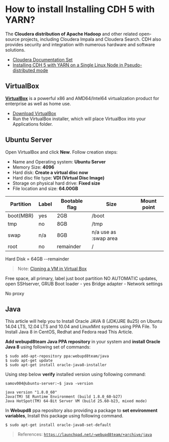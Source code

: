 # How to install Installing CDH 5 with YARN?

The **Cloudera distribution of Apache Hadoop** and other related open-source projects, including Cloudera Impala and Cloudera Search. CDH also provides security and integration with numerous hardware and software solutions.

- [Cloudera Documentation Set](http://www.cloudera.com/content/cloudera/en/documentation/core/latest/topics/introduction.html)
- [Installing CDH 5 with YARN on a Single Linux Node in Pseudo-distributed mode](http://www.cloudera.com/content/cloudera/en/documentation/core/latest/topics/cdh_qs_yarn_pseudo.html)

## VirtualBox

[**VirtualBox**](https://www.virtualbox.org/) is a powerful x86 and AMD64/Intel64 virtualization product for enterprise as well as home use.

- [Download VirtualBox](https://www.virtualbox.org/wiki/Downloads)
- Run the VirtualBox installer, which will place VirtualBox into your Applications folder.

## Ubuntu Server

Open VirtualBox and click **New**. Follow creation steps:

- Name and Operating system: **Ubuntu Server**
- Memory Size: **4096**
- Hard disk: **Create a virtual disc now**
- Hard disc file type: **VDI (Virtual Disc Image)**
- Storage on physical hard drive: **Fixed size**
- File location and size: **64.00GB**

Partition | Label | Bootable flag | Size       | Mount point
----------|-------|---------------|------------|------------
boot(MBR) | yes           | 2GB        | /boot  
tmp       | no            | 8GB        | /tmp
swap      | n/a           | 8GB        | n/a use as :swap area
root      | no            | remainder  | /

Hard Disk = 64GB --remainder

> Note: [Cloning a VM in Virtual Box](https://www.youtube.com/watch?v=Qy1cdF2mtoU) 

Free space, all primary, label just boot partition
NO AUTOMATIC updates, open SSHserver, GRUB Boot loader - yes
Bridge adapter - Network settings


No proxy

## Java

This article will help you to Install Oracle JAVA 8 (JDK/JRE 8u25) on Ubuntu 14.04 LTS, 12.04 LTS and 10.04 and LinuxMint systems using PPA File. To Install Java 8 in CentOS, Redhat and Fedora read This Article.

**Add webupd8team Java PPA repository** in your system and **install Oracle Java 8** using following set of commands:

    $ sudo add-apt-repository ppa:webupd8team/java
    $ sudo apt-get update
    $ sudo apt-get install oracle-java8-installer

Using step below **verify** installed version using following command:

    samov004@ubuntu-server:~$ java -version
    
    java version "1.8.0_60"
    Java(TM) SE Runtime Environment (build 1.8.0_60-b27)
    Java HotSpot(TM) 64-Bit Server VM (build 25.60-b23, mixed mode)

In **Webupd8** ppa repository also providing a package to **set environment variables**, Install this package using following command.

    $ sudo apt-get install oracle-java8-set-default
    
> References: [`https://launchpad.net/~webupd8team/+archive/java`](
https://launchpad.net/~webupd8team/+archive/java)


